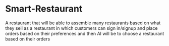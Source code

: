 # Smart-Restaurant
A restaurant that will be able to assemble many restaurants based on what they sell as a restaurant in which customers can sign in/signup and place orders based on their preferences and then AI will be to choose a restaurant based on their orders
